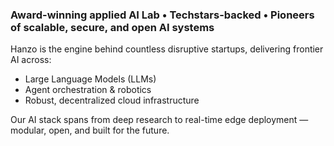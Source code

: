 ### Award-winning applied AI Lab • Techstars-backed • Pioneers of scalable, secure, and open AI systems

Hanzo is the engine behind countless disruptive startups, delivering frontier AI across:

- Large Language Models (LLMs)
- Agent orchestration & robotics
- Robust, decentralized cloud infrastructure

Our AI stack spans from deep research to real-time edge deployment — modular, open, and built for the future.
